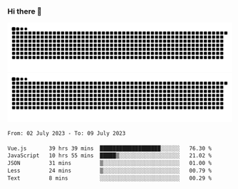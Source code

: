 ### Hi there 👋

![GitHub Snake Light](https://raw.githubusercontent.com/jichangee/jichangee/output/github-snake.svg#gh-light-mode-only)
![GitHub Snake dark](https://raw.githubusercontent.com/jichangee/jichangee/output/github-snake-dark.svg#gh-dark-mode-only)

<!--START_SECTION:waka-->

```txt
From: 02 July 2023 - To: 09 July 2023

Vue.js       39 hrs 39 mins  ███████████████████░░░░░░   76.30 %
JavaScript   10 hrs 55 mins  █████▒░░░░░░░░░░░░░░░░░░░   21.02 %
JSON         31 mins         ▒░░░░░░░░░░░░░░░░░░░░░░░░   01.00 %
Less         24 mins         ▒░░░░░░░░░░░░░░░░░░░░░░░░   00.79 %
Text         8 mins          ░░░░░░░░░░░░░░░░░░░░░░░░░   00.29 %
```

<!--END_SECTION:waka-->

<!--
![GitHub Snake Light](github-snake.svg#gh-light-mode-only)
![GitHub Snake dark](github-snake-dark.svg#gh-dark-mode-only)
-->

<!--
**jichangee/jichangee** is a ✨ _special_ ✨ repository because its `README.md` (this file) appears on your GitHub profile.

Here are some ideas to get you started:

- 🔭 I’m currently working on ...
- 🌱 I’m currently learning ...
- 👯 I’m looking to collaborate on ...
- 🤔 I’m looking for help with ...
- 💬 Ask me about ...
- 📫 How to reach me: ...
- 😄 Pronouns: ...
- ⚡ Fun fact: ...
-->
